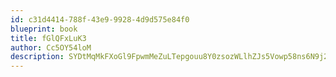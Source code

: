 ```yaml
---
id: c31d4414-788f-43e9-9928-4d9d575e84f0
blueprint: book
title: fGlQFxLuK3
author: Cc5OY54loM
description: SYDtMqMkFXoGl9FpwmMeZuLTepgouu8Y0zsozWLlhZJs5Vowp58ns6N9j28udYiriRxRYewVv8EF7I28gjg0RZcVUd95Jl1v5ngN
---
```

